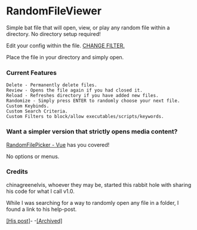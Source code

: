 # RandomFileViewer
Simple bat file that will open, view, or play any random file within a directory. No directory setup required!

Edit your config within the file. [CHANGE FILTER.](https://github.com/bandito52/RandomFilePicker/blob/main/Configs.md)

Place the file in your directory and simply open.

### Current Features ###
    Delete - Permanently delete files.
    Review - Opens the file again if you had closed it.
    Reload - Refreshes directory if you have added new files.
    Randomize - Simply press ENTER to randomly choose your next file.
    Custom Keybinds.
    Custom Search Criteria.
    Custom Filters to block/allow executables/scripts/keywords.

### Want a simpler version that strictly opens media content? ###
[RandomFilePicker - Vue](https://github.com/bandito52/RandomFilePicker/releases/tag/Vue) has you covered!

No options or menus.


### Credits ###
chinagreenelvis, whoever they may be, started this rabbit hole with sharing his code for what I call v1.0.

While I was searching for a way to randomly open any file in a folder, I found a link to his help-post.

[[His post]](https://www.techguy.org/threads/solved-get-random-folder-from-directory-using-batch.1094849/)- -[[Archived]](https://web.archive.org/web/20240222204320/https://www.techguy.org/threads/solved-get-random-folder-from-directory-using-batch.1094849/)
